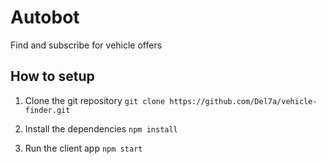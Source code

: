 # Autobot
Find and subscribe for vehicle offers

## How to setup
1. Clone the git repository
    `git clone https://github.com/Del7a/vehicle-finder.git`

2. Install the dependencies
    `npm install`

3. Run the client app
    `npm start`
